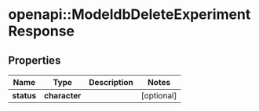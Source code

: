 # openapi::ModeldbDeleteExperimentResponse


## Properties
Name | Type | Description | Notes
------------ | ------------- | ------------- | -------------
**status** | **character** |  | [optional] 


